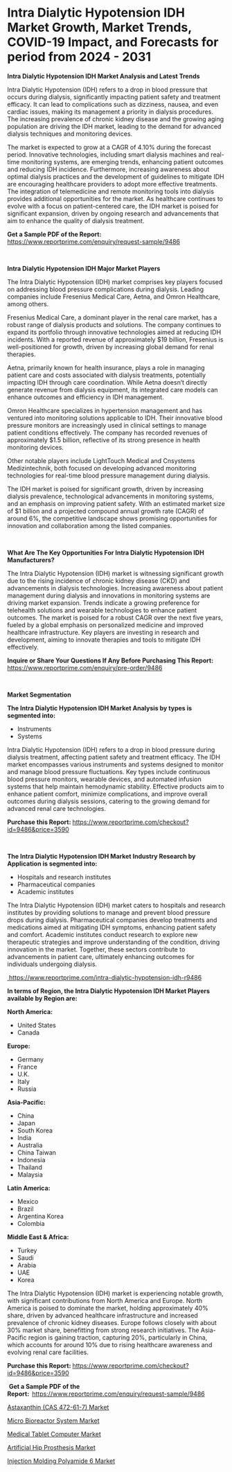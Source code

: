 <p><h1>Intra Dialytic Hypotension IDH Market Growth, Market Trends, COVID-19 Impact, and Forecasts for period from 2024 - 2031</h1></p><p><strong>Intra Dialytic Hypotension IDH Market Analysis and Latest Trends</strong></p>
<p><p>Intra Dialytic Hypotension (IDH) refers to a drop in blood pressure that occurs during dialysis, significantly impacting patient safety and treatment efficacy. It can lead to complications such as dizziness, nausea, and even cardiac issues, making its management a priority in dialysis procedures. The increasing prevalence of chronic kidney disease and the growing aging population are driving the IDH market, leading to the demand for advanced dialysis techniques and monitoring devices.</p><p>The market is expected to grow at a CAGR of 4.10% during the forecast period. Innovative technologies, including smart dialysis machines and real-time monitoring systems, are emerging trends, enhancing patient outcomes and reducing IDH incidence. Furthermore, increasing awareness about optimal dialysis practices and the development of guidelines to mitigate IDH are encouraging healthcare providers to adopt more effective treatments. The integration of telemedicine and remote monitoring tools into dialysis provides additional opportunities for the market. As healthcare continues to evolve with a focus on patient-centered care, the IDH market is poised for significant expansion, driven by ongoing research and advancements that aim to enhance the quality of dialysis treatment.</p></p>
<p><strong>Get a Sample PDF of the Report:&nbsp;</strong> <a href="https://www.reportprime.com/enquiry/request-sample/9486">https://www.reportprime.com/enquiry/request-sample/9486</a></p>
<p>&nbsp;</p>
<p><strong>Intra Dialytic Hypotension IDH Major Market Players</strong></p>
<p><p>The Intra Dialytic Hypotension (IDH) market comprises key players focused on addressing blood pressure complications during dialysis. Leading companies include Fresenius Medical Care, Aetna, and Omron Healthcare, among others.</p><p>Fresenius Medical Care, a dominant player in the renal care market, has a robust range of dialysis products and solutions. The company continues to expand its portfolio through innovative technologies aimed at reducing IDH incidents. With a reported revenue of approximately $19 billion, Fresenius is well-positioned for growth, driven by increasing global demand for renal therapies.</p><p>Aetna, primarily known for health insurance, plays a role in managing patient care and costs associated with dialysis treatments, potentially impacting IDH through care coordination. While Aetna doesn’t directly generate revenue from dialysis equipment, its integrated care models can enhance outcomes and efficiency in IDH management.</p><p>Omron Healthcare specializes in hypertension management and has ventured into monitoring solutions applicable to IDH. Their innovative blood pressure monitors are increasingly used in clinical settings to manage patient conditions effectively. The company has recorded revenues of approximately $1.5 billion, reflective of its strong presence in health monitoring devices.</p><p>Other notable players include LightTouch Medical and Cnsystems Medizintechnik, both focused on developing advanced monitoring technologies for real-time blood pressure management during dialysis.</p><p>The IDH market is poised for significant growth, driven by increasing dialysis prevalence, technological advancements in monitoring systems, and an emphasis on improving patient safety. With an estimated market size of $1 billion and a projected compound annual growth rate (CAGR) of around 6%, the competitive landscape shows promising opportunities for innovation and collaboration among the listed companies.</p></p>
<p>&nbsp;</p>
<p><strong>What Are The Key Opportunities For Intra Dialytic Hypotension IDH Manufacturers?</strong></p>
<p><p>The Intra Dialytic Hypotension (IDH) market is witnessing significant growth due to the rising incidence of chronic kidney disease (CKD) and advancements in dialysis technologies. Increasing awareness about patient management during dialysis and innovations in monitoring systems are driving market expansion. Trends indicate a growing preference for telehealth solutions and wearable technologies to enhance patient outcomes. The market is poised for a robust CAGR over the next five years, fueled by a global emphasis on personalized medicine and improved healthcare infrastructure. Key players are investing in research and development, aiming to innovate therapies and tools to mitigate IDH effectively.</p></p>
<p><strong>Inquire or Share Your Questions If Any Before Purchasing This Report:</strong> <a href="https://www.reportprime.com/enquiry/pre-order/9486">https://www.reportprime.com/enquiry/pre-order/9486</a></p>
<p>&nbsp;</p>
<p><strong>Market Segmentation</strong></p>
<p><strong>The Intra Dialytic Hypotension IDH Market Analysis by types is segmented into:</strong></p>
<p><ul><li>Instruments</li><li>Systems</li></ul></p>
<p><p>Intra Dialytic Hypotension (IDH) refers to a drop in blood pressure during dialysis treatment, affecting patient safety and treatment efficacy. The IDH market encompasses various instruments and systems designed to monitor and manage blood pressure fluctuations. Key types include continuous blood pressure monitors, wearable devices, and automated infusion systems that help maintain hemodynamic stability. Effective products aim to enhance patient comfort, minimize complications, and improve overall outcomes during dialysis sessions, catering to the growing demand for advanced renal care technologies.</p></p>
<p><strong>Purchase this Report:&nbsp;</strong><a href="https://www.reportprime.com/checkout?id=9486&price=3590">https://www.reportprime.com/checkout?id=9486&price=3590</a></p>
<p>&nbsp;</p>
<p><strong>The Intra Dialytic Hypotension IDH Market Industry Research by Application is segmented into:</strong></p>
<p><ul><li>Hospitals and research institutes</li><li>Pharmaceutical companies</li><li>Academic institutes</li></ul></p>
<p><p>The Intra Dialytic Hypotension (IDH) market caters to hospitals and research institutes by providing solutions to manage and prevent blood pressure drops during dialysis. Pharmaceutical companies develop treatments and medications aimed at mitigating IDH symptoms, enhancing patient safety and comfort. Academic institutes conduct research to explore new therapeutic strategies and improve understanding of the condition, driving innovation in the market. Together, these sectors contribute to advancements in patient care, ultimately enhancing outcomes for individuals undergoing dialysis.</p></p>
<p><a href="https://www.reportprime.com/intra-dialytic-hypotension-idh-r9486">&nbsp;https://www.reportprime.com/intra-dialytic-hypotension-idh-r9486</a></p>
<p><strong>In terms of Region, the Intra Dialytic Hypotension IDH Market Players available by Region are:</strong></p>
<p>
    <p> <strong> North America: </strong>
        <ul>
            <li>United States</li>
            <li>Canada</li>
        </ul>
        </p> 
    <p> <strong> Europe: </strong>
        <ul>
            <li>Germany</li>
            <li>France</li>
            <li>U.K.</li>
            <li>Italy</li>
            <li>Russia</li>
        </ul>
        </p> 
    <p> <strong> Asia-Pacific: </strong>
        <ul>
            <li>China</li>
            <li>Japan</li>
            <li>South Korea</li>
            <li>India</li>
            <li>Australia</li>
            <li>China Taiwan</li>
            <li>Indonesia</li>
            <li>Thailand</li>
            <li>Malaysia</li>
        </ul>
        </p> 
    <p> <strong> Latin America: </strong>
        <ul>
            <li>Mexico</li>
            <li>Brazil</li>
            <li>Argentina Korea</li>
            <li>Colombia</li>
        </ul>
        </p> 
    <p> <strong> Middle East & Africa: </strong>
        <ul>
            <li>Turkey</li>
            <li>Saudi</li>
            <li>Arabia</li>
            <li>UAE</li>
            <li>Korea</li>
        </ul>
    </p>
    </p>
<p><p>The Intra Dialytic Hypotension (IDH) market is experiencing notable growth, with significant contributions from North America and Europe. North America is poised to dominate the market, holding approximately 40% share, driven by advanced healthcare infrastructure and increased prevalence of chronic kidney diseases. Europe follows closely with about 30% market share, benefitting from strong research initiatives. The Asia-Pacific region is gaining traction, capturing 20%, particularly in China, which accounts for around 10% due to rising healthcare awareness and evolving renal care facilities.</p></p>
<p><strong>Purchase this Report: </strong><a href="https://www.reportprime.com/checkout?id=9486&price=3590">https://www.reportprime.com/checkout?id=9486&price=3590</a></p>
<p>&nbsp;<strong>Get a Sample PDF of the Report:&nbsp;&nbsp;</strong><a href="https://www.reportprime.com/enquiry/request-sample/9486">https://www.reportprime.com/enquiry/request-sample/9486</a></p>
<p><strong></strong></p>
<p><p><a href="https://issuu.com/reportprime-2/docs/astaxanthin-cas-472-61-7-market-siz_9a713b1e58db88">Astaxanthin (CAS 472-61-7) Market</a></p><p><a href="https://medium.com/@nathan.skinner8798456/in-the-micro-bioreactor-system-market-the-main-focus-is-on-keeping-costs-low-and-getting-the-d991fc86e3fa">Micro Bioreactor System Market</a></p><p><a href="https://www.linkedin.com/pulse/future-insights-medical-tablet-computer-market-trends-regional-sd4lf?trackingId=CBjMxUzPRBmXR5sR2%2BNLGQ%3D%3D">Medical Tablet Computer Market</a></p><p><a href="https://github.com/NarcisoFerry/Market-Research-Report-List-1/blob/main/artificial-hip-prosthesis-market.md">Artificial Hip Prosthesis Market</a></p><p><a href="https://issuu.com/reportprime-2/docs/injection-molding-polyamide-6-marke_3bd34e2c85d0c9">Injection Molding Polyamide 6 Market</a></p></p>